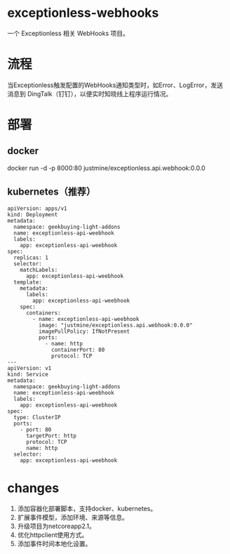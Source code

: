 # exceptionless-webhooks
一个 Exceptionless 相关 WebHooks 项目。

# 流程
当Exceptionless触发配置的WebHooks通知类型时，如Error、LogError，发送消息到 DingTalk（钉钉），以便实时知晓线上程序运行情况。

# 部署
## docker
docker run -d -p 8000:80 justmine/exceptionless.api.webhook:0.0.0

## kubernetes（推荐）
```shell
apiVersion: apps/v1
kind: Deployment
metadata:
  namespace: geekbuying-light-addons
  name: exceptionless-api-weebhook
  labels:
    app: exceptionless-api-weebhook
spec:
  replicas: 1
  selector:
    matchLabels:
      app: exceptionless-api-weebhook
  template:
    metadata:
      labels:
        app: exceptionless-api-weebhook
    spec:
      containers:
        - name: exceptionless-api-weebhook
          image: "justmine/exceptionless.api.webhook:0.0.0"
          imagePullPolicy: IfNotPresent
          ports:
            - name: http
              containerPort: 80
              protocol: TCP
---
apiVersion: v1
kind: Service
metadata:
  namespace: geekbuying-light-addons
  name: exceptionless-api-weebhook
  labels:
    app: exceptionless-api-weebhook
spec:
  type: ClusterIP
  ports:
    - port: 80
      targetPort: http
      protocol: TCP
      name: http
  selector:
    app: exceptionless-api-weebhook
```

# changes

1. 添加容器化部署脚本，支持docker、kubernetes。
2. 扩展事件模型，添加环境、来源等信息。
3. 升级项目为netcoreapp2.1。
4. 优化httpclient使用方式。
5. 添加事件时间本地化设置。
